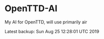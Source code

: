 # OpenTTD-AI
My AI for OpenTTD, will use primarily air

Latest backup: Sun Aug 25 12:28:01 UTC 2019
